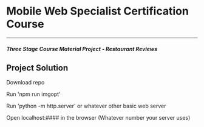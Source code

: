 # Mobile Web Specialist Certification Course
---
#### _Three Stage Course Material Project - Restaurant Reviews_

## Project Solution

Download repo


Run 'npm run imgopt'


Run 'python -m http.server' or whatever other basic web server



Open localhost:#### in the browser (Whatever number your server uses)


